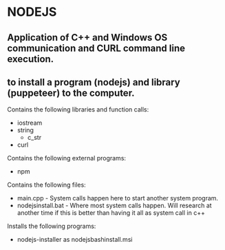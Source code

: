# NODEJS
## Application of C++ and Windows OS communication and CURL command line execution.
## to install a program (nodejs) and library (puppeteer) to the computer.

Contains the following libraries and function calls:
* iostream
* string
	* c_str
* curl

Contains the following external programs:
* npm

Contains the following files:
* main.cpp - System calls happen here to start another system program.
* nodejsinstall.bat - Where most system calls happen. Will research at another time
	if this is better than having it all as system call in c++

Installs the following programs:
* nodejs-installer as nodejsbashinstall.msi